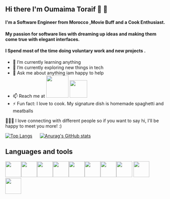 ## Hi there I'm Oumaima Toraif :partying_face: :wave:

#### I'm a Software Engineer from Morocco ,Movie Buff and a Cook Enthusiast.
#### My passion for software lies with dreaming up ideas and making them come true with elegant interfaces.
#### I Spend most of the time doing voluntary work and new projects .


- 🌱 I’m currently learning anything
- 🔭 I’m currently exploring new things in tech
- 💬 Ask me about anything iam happy to help
- 📫 Reach me at
 <a href="https://www.linkedin.com/in/oumaima-toraif/"><img src="https://img.shields.io/badge/LinkedIn-0077B5?style=for-the-badge&logo=linkedin&logoColor=white" width="70"/></a>
 <a href="mailto:toraif.oum@gmail.com"><img src="https://img.shields.io/badge/Gmail-D14836?style=for-the-badge&logo=gmail&logoColor=white" width="55"/></a>                                                                                                                          
- ⚡️ Fun fact: I love to cook. My signature dish is homemade spaghetti and meatballs

:people_holding_hands: I love connecting with different people so if you want to say hi, I'll be happy to meet you more! :)


[![Top Langs](https://github-readme-stats.vercel.app/api/top-langs/?username=oumaimatoraif&layout=compact)](https://github.com/anuraghazra/github-readme-stats) &nbsp;&nbsp;&nbsp;&nbsp;
[![Anurag's GitHub stats](https://github-readme-stats.vercel.app/api?username=oumaimatoraif&show_icons=true)](https://github.com/anuraghazra/github-readme-stats)
## Languages and tools
<img height=50 src="https://cdn.jsdelivr.net/gh/devicons/devicon/icons/javascript/javascript-plain.svg"/><img height=50 src="https://cdn.jsdelivr.net/gh/devicons/devicon/icons/java/java-original.svg"/><img height=50 src="https://cdn.jsdelivr.net/gh/devicons/devicon/icons/html5/html5-original.svg" /><img height=50 src="https://cdn.jsdelivr.net/gh/devicons/devicon/icons/css3/css3-original.svg" /><img height=50 src="https://cdn.jsdelivr.net/gh/devicons/devicon/icons/react/react-original.svg" /><img height=50 src="https://cdn.jsdelivr.net/gh/devicons/devicon/icons/git/git-plain.svg"/><img height=50 src="https://cdn.jsdelivr.net/gh/devicons/devicon/icons/github/github-original.svg"/><img height=50 src="https://cdn.jsdelivr.net/gh/devicons/devicon/icons/canva/canva-original.svg"/>
<img  height=50 src="https://cdn.jsdelivr.net/gh/devicons/devicon/icons/php/php-original.svg" /> <img height=50 src="https://cdn.jsdelivr.net/gh/devicons/devicon@latest/icons/python/python-original-wordmark.svg" />
          


